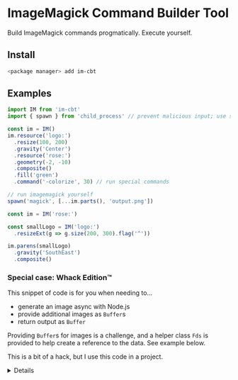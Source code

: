 # ImageMagick Command Builder Tool

Build ImageMagick commands progmatically. Execute yourself.

## Install
```sh
<package manager> add im-cbt
```

## Examples

```ts
import IM from 'im-cbt'
import { spawn } from 'child_process' // prevent malicious input; use spawn (NOT `execute`/`executeSync`!!!)

const im = IM()
im.resource('logo:')
  .resize(100, 200)
  .gravity('Center')
  .resource('rose:')
  .geometry(-2, -10)
  .composite()
  .fill('green')
  .command('-colorize', 30) // run special commands

// run imagemagick yourself
spawn('magick', [...im.parts(), 'output.png'])
```

```ts
const im = IM('rose:')

const smallLogo = IM('logo:')
  .resizeExt(g => g.size(200, 300).flag('^'))

im.parens(smallLogo)
  .gravity('SouthEast')
  .composite()
```

### Special case: Whack Edition™
This snippet of code is for you when needing to…
- generate an image async with Node.js
- provide additional images as `Buffer`s
- return output as `Buffer`

Providing `Buffer`s for images is a challenge, and a helper class `Fds` is provided to help create a reference to the data. See example below.

This is a bit of a hack, but I use this code in a project.

<details>
  <sumamry>Boilerplate snippet</summary>

```ts
function bufferFromCommandBuilderFds(im: ImageMagickCommandBuilder, fds: Fds, filetype = 'PNG'): Promise<Buffer> {
  return new Promise<Buffer>((resolve, reject) => {
    const process = spawn('convert', [...im.parts(), filetype ? `${filetype}:-` : '-'], { stdio: ['pipe', 'pipe', 'pipe', ...(new Array(fds.fds().length).fill('pipe'))] })

    const buffers: Buffer[] = []
    process.stderr.on('data', (data: Buffer) => { reject(data.toString()) })
    process.stdout.on('data', (data: Buffer) => { buffers.push(data) })
    process.stdout.on('end', () => {
      const buffer = Buffer.concat(buffers)
      resolve(buffer)
    })

    for (const [index, fd] of fds.fds().entries()) {
      const a = process.stdio[index + 3]
      if (!(a instanceof Writable)) {
        continue
      }

      a.end(fd)
    }
    process.stdin.end()
  })
}
```

```ts
import IM, { Fds } from 'im-cbt'

const im = IM('logo:')
const fds = Fds()

const userUploadedImage: Buffer | undefined = ... // some user uplaoded image

if (userUploadedImage) {
  const ref: string = fds.fd(userUploadedImage) // create reference to buffer
  
  im.resource(ref).composite()
}

const buffer = await bufferFromCommandBuilderFds(im, fds)
```

</details>
